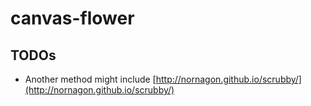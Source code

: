 canvas-flower
=============


TODOs
-----

* Another method might include [http://nornagon.github.io/scrubby/](http://nornagon.github.io/scrubby/)
